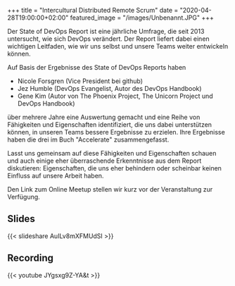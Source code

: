 +++
title = "Intercultural Distributed Remote Scrum"
date = "2020-04-28T19:00:00+02:00"
featured_image = "/images/Unbenannt.JPG"
+++

Der State of DevOps Report ist eine jährliche Umfrage, die seit 2013 untersucht, wie sich DevOps verändert. Der Report liefert dabei einen wichtigen Leitfaden, wie wir uns selbst und unsere Teams weiter entwickeln können.

Auf Basis der Ergebnisse des State of DevOps Reports haben

- Nicole Forsgren (Vice President bei github)
- Jez Humble (DevOps Evangelist, Autor des DevOps Handbook)
- Gene Kim (Autor von The Phoenix Project, The Unicorn Project und DevOps Handbook)

über mehrere Jahre eine Auswertung gemacht und eine Reihe von Fähigkeiten und Eigenschaften identifiziert, die uns dabei unterstützen können, in unseren Teams bessere Ergebnisse zu erzielen. Ihre Ergebnisse haben die drei im Buch "Accelerate" zusammengefasst.

Lasst uns gemeinsam auf diese Fähigkeiten und Eigenschaften schauen und auch einige eher überraschende Erkenntnisse aus dem Report diskutieren: Eigenschaften, die uns eher behindern oder scheinbar keinen Einfluss auf unsere Arbeit haben.

Den Link zum Online Meetup stellen wir kurz vor der Veranstaltung zur Verfügung.

## Slides

{{< slideshare AuILv8mXFMUdSI >}}

## Recording

{{< youtube JYgsxg9Z-YA&t >}}
